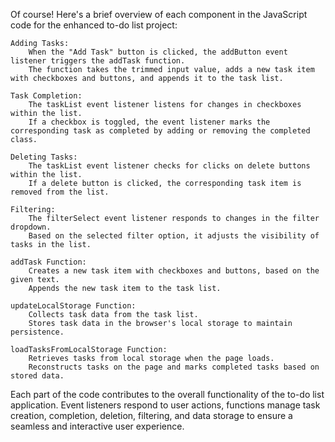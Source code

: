 Of course! Here's a brief overview of each component in the JavaScript code for the enhanced to-do list project:

    Adding Tasks:
        When the "Add Task" button is clicked, the addButton event listener triggers the addTask function.
        The function takes the trimmed input value, adds a new task item with checkboxes and buttons, and appends it to the task list.

    Task Completion:
        The taskList event listener listens for changes in checkboxes within the list.
        If a checkbox is toggled, the event listener marks the corresponding task as completed by adding or removing the completed class.

    Deleting Tasks:
        The taskList event listener checks for clicks on delete buttons within the list.
        If a delete button is clicked, the corresponding task item is removed from the list.

    Filtering:
        The filterSelect event listener responds to changes in the filter dropdown.
        Based on the selected filter option, it adjusts the visibility of tasks in the list.

    addTask Function:
        Creates a new task item with checkboxes and buttons, based on the given text.
        Appends the new task item to the task list.

    updateLocalStorage Function:
        Collects task data from the task list.
        Stores task data in the browser's local storage to maintain persistence.

    loadTasksFromLocalStorage Function:
        Retrieves tasks from local storage when the page loads.
        Reconstructs tasks on the page and marks completed tasks based on stored data.

Each part of the code contributes to the overall functionality of the to-do list application. Event listeners respond to user actions, functions manage task creation, completion, deletion, filtering, and data storage to ensure a seamless and interactive user experience.
